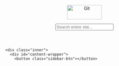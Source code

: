 <body id="documentation">

  <div class="inner">
    <header>

  <a href="/"><img src="/images/logo@2x.png" width="110" height="46" alt="Git" /></a>
  <span id="tagline"></span>
  <script type="text/javascript">
    var taglines = ["fast-version-control","everything-is-local","distributed-even-if-your-workflow-isnt","local-branching-on-the-cheap","distributed-is-the-new-centralized"];
    var tagline = taglines[Math.floor(Math.random() * taglines.length)];
    document.getElementById('tagline').innerHTML = '--' + tagline;
  </script>
  <form id="search" action="/search/results">
    <input id="search-text" name="search" placeholder="Search entire site..." autocomplete="off" type="text" />
  </form>

</header>

  </div> <!-- .inner -->

    <div class="inner">
      <div id="content-wrapper">
        <button class="sidebar-btn"></button>
<aside class="sidebar" id="sidebar">
  <nav>
